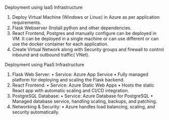 Deployment using IaaS Infrastructure
1.	Deploy Virtual Machine (Windows or Linux) in Azure as per application requirements.
2.	Flask Webserver (Install python and other dependencies.
3.	React Frontend, Postgres and manually configure can be deployed in VM. It can be deployed in a single machine or can use different or can use the docker container for each application.
4.	 Create Virtual Network along with Security groups and firewall to control inbound and outbound traffic( VNet).

 Deployment using PaaS Infrastructure
1.	Flask Web Server:
•	Service: Azure App Service
•	Fully managed platform for deploying and scaling the Flask backend.
2.	 React Frontend:
•	Service: Azure Static Web Apps
•	Hosts the static React app with automatic scaling and CI/CD integration.
3.	 PostgreSQL Database:
•	Service: Azure Database for PostgreSQL
•	Managed database service, handling scaling, backups, and patching.
4.	 Networking & Security:
•	Azure handles load balancing, scaling, and security automatically.

